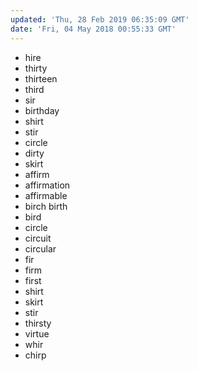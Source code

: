 ```yaml
---
updated: 'Thu, 28 Feb 2019 06:35:09 GMT'
date: 'Fri, 04 May 2018 00:55:33 GMT'
---
```


-   hire
-   thirty
-   thirteen
-   third
-   sir
-   birthday
-   shirt
-   stir
-   circle
-   dirty
-   skirt
-   affirm
-   affirmation
-   affirmable
-   birch birth
-   bird
-   circle
-   circuit
-   circular
-   fir
-   firm
-   first
-   shirt
-   skirt
-   stir
-   thirsty
-   virtue
-   whir
-   chirp
